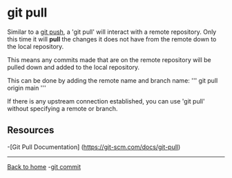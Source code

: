 # git pull

Similar to a [git push](./PUSH.md), a 'git pull' will interact with a remote repository.
Only this time it will **pull** the changes it does not have from the remote down to the local repository.

This means any commits made that are on the remote repository will be pulled down and added to the local repository.

This can be done by adding the remote name and branch name:
'''
git pull origin main
'''

If there is any upstream connection established, you can use 'git pull' without specifying a remote or branch.

## Resources 

-[Git Pull Documentation] (https://git-scm.com/docs/git-pull) 

---

[Back to home](.../README.md)
-[git commit](./Commands/Commit.md)